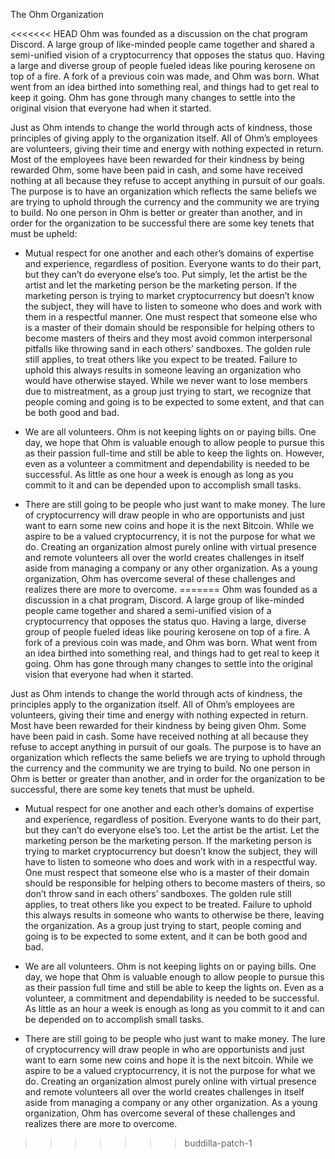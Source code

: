 The Ohm Organization

<<<<<<< HEAD
Ohm was founded as a discussion on the chat program Discord. A large group of like-minded people came together and shared a semi-unified vision of a cryptocurrency that opposes the status quo. Having a large and diverse group of people fueled ideas like pouring kerosene on top of a fire. A fork of a previous coin was made, and Ohm was born. What went from an idea birthed into something real, and things had to get real to keep it going. Ohm has gone through many changes to settle into the original vision that everyone had when it started.

Just as Ohm intends to change the world through acts of kindness, those principles of giving apply to the organization itself. All of Ohm’s employees are volunteers, giving their time and energy with nothing expected in return. Most of the employees have been rewarded for their kindness by being rewarded Ohm, some have been paid in cash, and some have received nothing at all because they refuse to accept anything in pursuit of our goals. The purpose is to have an organization which reflects the same beliefs we are trying to uphold through the currency and the community we are trying to build. No one person in Ohm is better or greater than another, and in order for the organization to be successful there are some key tenets that must be upheld:

* Mutual respect for one another and each other’s domains of expertise and experience, regardless of position. Everyone wants to do their part, but they can’t do everyone else’s too. Put simply, let the artist be the artist and let the marketing person be the marketing person. If the marketing person is trying to market cryptocurrency but doesn’t know the subject, they will have to listen to someone who does and work with them in a respectful manner. One must respect that someone else who is a master of their domain should be responsible for helping others to become masters of theirs and they most avoid common interpersonal pitfalls like throwing sand in each others’ sandboxes. The golden rule still applies, to treat others like you expect to be treated. Failure to uphold this always results in someone leaving an organization who would have otherwise stayed. While we never want to lose members due to mistreatment, as a group just trying to start, we recognize that people coming and going is to be expected to some extent, and that can be both good and bad.
 
* We are all volunteers. Ohm is not keeping lights on or paying bills. One day, we hope that Ohm is valuable enough to allow people to pursue this as their passion full-time and still be able to keep the lights on. However, even as a volunteer a commitment and dependability is needed to be successful. As little as one hour a week is enough as long as you commit to it and can be depended upon to accomplish small tasks.

* There are still going to be people who just want to make money. The lure of cryptocurrency will draw people in who are opportunists and just want to earn some new coins and hope it is the next Bitcoin. While we aspire to be a valued cryptocurrency, it is not the purpose for what we do. Creating an organization almost purely online with virtual presence and remote volunteers all over the world creates challenges in itself aside from managing a company or any other organization. As a young organization, Ohm has overcome several of these challenges and realizes there are more to overcome.
=======
Ohm was founded as a discussion in a chat program, Discord. A large group of like-minded people came together and shared a semi-unified vision of a cryptocurrency that opposes the status quo. Having a large, diverse group of people fueled ideas like pouring kerosene on top of a fire. A fork of a previous coin was made, and Ohm was born. What went from an idea birthed into something real, and things had to get real to keep it going. Ohm has gone through many changes to settle into the original vision that everyone had when it started.

Just as Ohm intends to change the world through acts of kindness, the principles apply to the organization itself. All of Ohm’s employees are volunteers, giving their time and energy with nothing expected in return. Most have been rewarded for their kindness by being given Ohm. Some have been paid in cash. Some have received nothing at all because they refuse to accept anything in pursuit of our goals. The purpose is to have an organization which reflects the same beliefs we are trying to uphold through the currency and the community we are trying to build. No one person in Ohm is better or greater than another, and in order for the organization to be successful, there are some key tenets that must be upheld.

* Mutual respect for one another and each other’s domains of expertise and experience, regardless of position. Everyone wants to do their part, but they can’t do everyone else’s too. Let the artist be the artist. Let the marketing person be the marketing person. If the marketing person is trying to market cryptocurrency but doesn’t know the subject, they will have to listen to someone who does and work with in a respectful way. One must respect that someone else who is a master of their domain should be responsible for helping others to become masters of theirs, so don’t throw sand in each others’ sandboxes. The golden rule still applies, to treat others like you expect to be treated. Failure to uphold this always results in someone who wants to otherwise be there, leaving the organization. As a group just trying to start, people coming and going is to be expected to some extent, and it can be both good and bad.
 
* We are all volunteers. Ohm is not keeping lights on or paying bills. One day, we hope that Ohm is valuable enough to allow people to pursue this as their passion full time and still be able to keep the lights on. Even as a volunteer, a commitment and dependability is needed to be successful. As little as an hour a week is enough as long as you commit to it and can be depended on to accomplish small tasks.

* There are still going to be people who just want to make money. The lure of cryptocurrency will draw people in who are opportunists and just want to earn some new coins and hope it is the next bitcoin. While we aspire to be a valued cryptocurrency, it is not the purpose for what we do. 
Creating an organization almost purely online with virtual presence and remote volunteers all over the world creates challenges in itself aside from managing a company or any other organization. As a young organization, Ohm has overcome several of these challenges and realizes there are more to overcome.
>>>>>>> buddilla-patch-1

